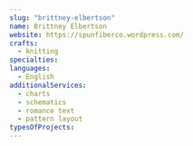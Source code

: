 ```yaml
---
slug: "brittney-elbertson"
name: Brittney Elbertson
website: https://spunfiberco.wordpress.com/
crafts:
  - knitting
specialties:
languages:
  - English
additionalServices:
  - charts
  - schematics
  - romance text
  - pattern layout
typesOfProjects:
---
```

